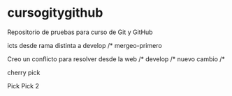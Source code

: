 # cursogitygithub
Repositorio de pruebas para curso de Git y GitHub

icts desde rama distinta a develop /* mergeo-primero

Creo un conflicto para resolver desde la web /* develop
                                             /*
nuevo cambio                                 /*

cherry pick

Pick
Pick 2
